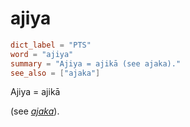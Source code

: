 # ajiya

``` toml
dict_label = "PTS"
word = "ajiya"
summary = "Ajiya = ajikā (see ajaka)."
see_also = ["ajaka"]
```

Ajiya = ajikā

(see *[ajaka](ajaka.md)*).

